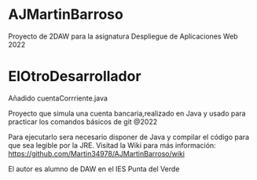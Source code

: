 # AJMartinBarroso
Proyecto de 2DAW para la asignatura Despliegue de Aplicaciones Web 2022

# ElOtroDesarrollador
Añadido cuentaCorrriente.java

Proyecto que simula una cuenta bancaria,realizado en Java y  usado para practicar los comandos básicos de git
@2022

Para ejecutarlo sera necesario disponer de Java y compilar el código para que sea
legible por la JRE. Visitad la Wiki para más información:
  https://github.com/Martin34978/AJMartinBarroso/wiki
  
El autor es alumno de DAW en el IES Punta del Verde
